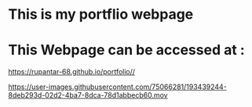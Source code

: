 # This is my portflio webpage
# This Webpage can be accessed at : 
https://rupantar-68.github.io/portfolio//


https://user-images.githubusercontent.com/75066281/193439244-8deb293d-02d2-4ba7-8dca-78d1abbecb60.mov

